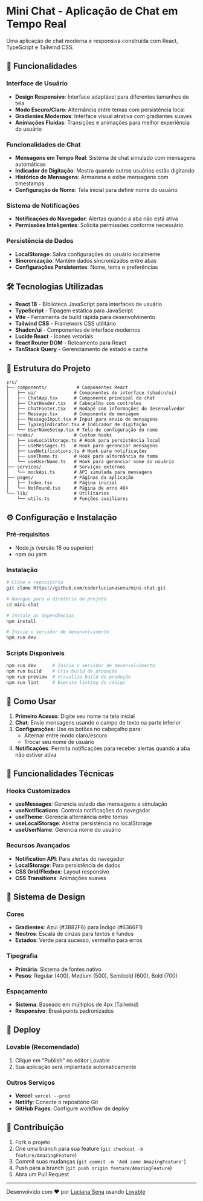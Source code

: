 
# Mini Chat - Aplicação de Chat em Tempo Real

Uma aplicação de chat moderna e responsiva construída com React, TypeScript e Tailwind CSS.

## 🚀 Funcionalidades

### Interface de Usuário
- **Design Responsivo**: Interface adaptável para diferentes tamanhos de tela
- **Modo Escuro/Claro**: Alternância entre temas com persistência local
- **Gradientes Modernos**: Interface visual atrativa com gradientes suaves
- **Animações Fluidas**: Transições e animações para melhor experiência do usuário

### Funcionalidades de Chat
- **Mensagens em Tempo Real**: Sistema de chat simulado com mensagens automáticas
- **Indicador de Digitação**: Mostra quando outros usuários estão digitando
- **Histórico de Mensagens**: Armazena e exibe mensagens com timestamps
- **Configuração de Nome**: Tela inicial para definir nome do usuário

### Sistema de Notificações
- **Notificações do Navegador**: Alertas quando a aba não está ativa
- **Permissões Inteligentes**: Solicita permissões conforme necessário

### Persistência de Dados
- **LocalStorage**: Salva configurações do usuário localmente
- **Sincronização**: Mantém dados sincronizados entre abas
- **Configurações Persistentes**: Nome, tema e preferências

## 🛠️ Tecnologias Utilizadas

- **React 18** - Biblioteca JavaScript para interfaces de usuário
- **TypeScript** - Tipagem estática para JavaScript
- **Vite** - Ferramenta de build rápida para desenvolvimento
- **Tailwind CSS** - Framework CSS utilitário
- **Shadcn/ui** - Componentes de interface modernos
- **Lucide React** - Ícones vetoriais
- **React Router DOM** - Roteamento para React
- **TanStack Query** - Gerenciamento de estado e cache

## 📁 Estrutura do Projeto

```
src/
├── components/           # Componentes React
│   ├── ui/              # Componentes de interface (shadcn/ui)
│   ├── ChatApp.tsx      # Componente principal do chat
│   ├── ChatHeader.tsx   # Cabeçalho com controles
│   ├── ChatFooter.tsx   # Rodapé com informações do desenvolvedor
│   ├── Message.tsx      # Componente de mensagem
│   ├── MessageInput.tsx # Input para envio de mensagens
│   ├── TypingIndicator.tsx # Indicador de digitação
│   └── UserNameSetup.tsx # Tela de configuração do nome
├── hooks/               # Custom hooks
│   ├── useLocalStorage.ts # Hook para persistência local
│   ├── useMessages.ts   # Hook para gerenciar mensagens
│   ├── useNotifications.ts # Hook para notificações
│   ├── useTheme.ts      # Hook para alternância de tema
│   └── useUserName.ts   # Hook para gerenciar nome do usuário
├── services/            # Serviços externos
│   └── mockApi.ts       # API simulada para mensagens
├── pages/               # Páginas da aplicação
│   ├── Index.tsx        # Página inicial
│   └── NotFound.tsx     # Página de erro 404
└── lib/                 # Utilitários
    └── utils.ts         # Funções auxiliares
```

## ⚙️ Configuração e Instalação

### Pré-requisitos
- Node.js (versão 16 ou superior)
- npm ou yarn

### Instalação
```bash
# Clone o repositório
git clone https://github.com/coderlucianasena/mini-chat.git

# Navegue para o diretório do projeto
cd mini-chat

# Instale as dependências
npm install

# Inicie o servidor de desenvolvimento
npm run dev
```

### Scripts Disponíveis
```bash
npm run dev      # Inicia o servidor de desenvolvimento
npm run build    # Cria build de produção
npm run preview  # Visualiza build de produção
npm run lint     # Executa linting do código
```

## 🎯 Como Usar

1. **Primeiro Acesso**: Digite seu nome na tela inicial
2. **Chat**: Envie mensagens usando o campo de texto na parte inferior
3. **Configurações**: Use os botões no cabeçalho para:
   - Alternar entre modo claro/escuro
   - Trocar seu nome de usuário
4. **Notificações**: Permita notificações para receber alertas quando a aba não estiver ativa

## 🔧 Funcionalidades Técnicas

### Hooks Customizados
- **useMessages**: Gerencia estado das mensagens e simulação
- **useNotifications**: Controla notificações do navegador
- **useTheme**: Gerencia alternância entre temas
- **useLocalStorage**: Abstrai persistência no localStorage
- **useUserName**: Gerencia nome do usuário

### Recursos Avançados
- **Notification API**: Para alertas do navegador
- **LocalStorage**: Para persistência de dados
- **CSS Grid/Flexbox**: Layout responsivo
- **CSS Transitions**: Animações suaves

## 🎨 Sistema de Design

### Cores
- **Gradientes**: Azul (#3B82F6) para Índigo (#6366F1)
- **Neutros**: Escala de cinzas para textos e fundos
- **Estados**: Verde para sucesso, vermelho para erros

### Tipografia
- **Primária**: Sistema de fontes nativo
- **Pesos**: Regular (400), Medium (500), Semibold (600), Bold (700)

### Espaçamento
- **Sistema**: Baseado em múltiplos de 4px (Tailwind)
- **Responsivo**: Breakpoints padronizados

## 🚀 Deploy

### Lovable (Recomendado)
1. Clique em "Publish" no editor Lovable
2. Sua aplicação será implantada automaticamente

### Outros Serviços
- **Vercel**: `vercel --prod`
- **Netlify**: Conecte o repositório Git
- **GitHub Pages**: Configure workflow de deploy

## 🤝 Contribuição

1. Fork o projeto
2. Crie uma branch para sua feature (`git checkout -b feature/AmazingFeature`)
3. Commit suas mudanças (`git commit -m 'Add some AmazingFeature'`)
4. Push para a branch (`git push origin feature/AmazingFeature`)
5. Abra um Pull Request

---

Desenvolvido com ❤️ por [Luciana Sena](https://github.com/coderlucianasena) usando [Lovable](https://lovable.dev)
